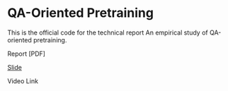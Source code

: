 # QA-Oriented Pretraining

This is the official code for the technical report An empirical study of QA-oriented pretraining.

Report [PDF]

[Slide](url)

Video Link
